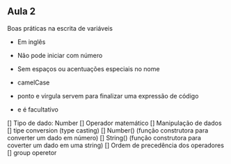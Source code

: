 <h2>Aula 2 </h2>

Boas práticas na escrita de variáveis

- Em inglês
- Não pode iniciar com número
- Sem espaços ou acentuações especiais no nome
- camelCase

- ponto e virgula servem para finalizar uma expressão de código
- e é facultativo

[] Tipo de dado: Number
[] Operador matemático
[] Manipulação de dados
  [] tipe conversion (type casting)
  [] Number() (função construtora para converter um dado em número)
  [] String() (função construtora para coverter um dado em uma string)
[] Ordem de precedência dos operadores
[] group operetor
